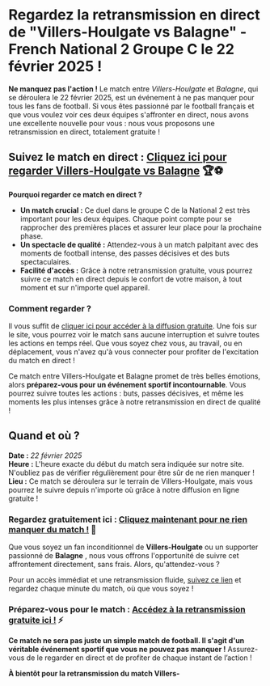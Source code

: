 # Regardez la retransmission en direct de "Villers-Houlgate vs Balagne" - French National 2 Groupe C le 22 février 2025 !

**Ne manquez pas l'action !** Le match entre _Villers-Houlgate_ et _Balagne_, qui se déroulera le 22 février 2025, est un événement à ne pas manquer pour tous les fans de football. Si vous êtes passionné par le football français et que vous voulez voir ces deux équipes s'affronter en direct, nous avons une excellente nouvelle pour vous : nous vous proposons une retransmission en direct, totalement gratuite !

## Suivez le match en direct : [Cliquez ici pour regarder Villers-Houlgate vs Balagne](https://tinyurl.com/livestreamfreeo?st=Villers-Houlgate+vs+Balagne&si=gh) 🏆⚽

**Pourquoi regarder ce match en direct ?**

- **Un match crucial :** Ce duel dans le groupe C de la National 2 est très important pour les deux équipes. Chaque point compte pour se rapprocher des premières places et assurer leur place pour la prochaine phase.
- **Un spectacle de qualité :** Attendez-vous à un match palpitant avec des moments de football intense, des passes décisives et des buts spectaculaires.
- **Facilité d'accès :** Grâce à notre retransmission gratuite, vous pourrez suivre ce match en direct depuis le confort de votre maison, à tout moment et sur n'importe quel appareil.

### Comment regarder ?

Il vous suffit de [cliquer ici pour accéder à la diffusion gratuite](https://tinyurl.com/livestreamfreeo?st=Villers-Houlgate+vs+Balagne&si=gh). Une fois sur le site, vous pourrez voir le match sans aucune interruption et suivre toutes les actions en temps réel. Que vous soyez chez vous, au travail, ou en déplacement, vous n'avez qu'à vous connecter pour profiter de l'excitation du match en direct !

Ce match entre Villers-Houlgate et Balagne promet de très belles émotions, alors **préparez-vous pour un événement sportif incontournable**. Vous pourrez suivre toutes les actions : buts, passes décisives, et même les moments les plus intenses grâce à notre retransmission en direct de qualité !

## Quand et où ?

**Date :** _22 février 2025_  
**Heure :** L'heure exacte du début du match sera indiquée sur notre site. N'oubliez pas de vérifier régulièrement pour être sûr de ne rien manquer !  
**Lieu :** Ce match se déroulera sur le terrain de Villers-Houlgate, mais vous pourrez le suivre depuis n'importe où grâce à notre diffusion en ligne gratuite !

### Regardez gratuitement ici : [Cliquez maintenant pour ne rien manquer du match !](https://tinyurl.com/livestreamfreeo?st=Villers-Houlgate+vs+Balagne&si=gh) 🎉

Que vous soyez un fan inconditionnel de **Villers-Houlgate** ou un supporter passionné de **Balagne** , nous vous offrons l'opportunité de suivre cet affrontement directement, sans frais. Alors, qu'attendez-vous ?

Pour un accès immédiat et une retransmission fluide, [suivez ce lien](https://tinyurl.com/livestreamfreeo?st=Villers-Houlgate+vs+Balagne&si=gh) et regardez chaque minute du match, où que vous soyez !

### Préparez-vous pour le match : [Accédez à la retransmission gratuite ici !](https://tinyurl.com/livestreamfreeo?st=Villers-Houlgate+vs+Balagne&si=gh) ⚡

**Ce match ne sera pas juste un simple match de football. Il s'agit d'un véritable événement sportif que vous ne pouvez pas manquer !** Assurez-vous de le regarder en direct et de profiter de chaque instant de l’action !

**À bientôt pour la retransmission du match Villers-**
